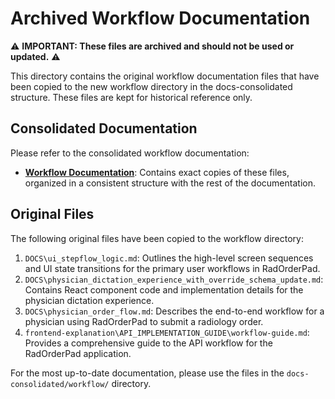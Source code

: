 # Archived Workflow Documentation

⚠️ **IMPORTANT: These files are archived and should not be used or updated.** ⚠️

This directory contains the original workflow documentation files that have been copied to the new workflow directory in the docs-consolidated structure. These files are kept for historical reference only.

## Consolidated Documentation

Please refer to the consolidated workflow documentation:

- **[Workflow Documentation](../../workflow/)**: Contains exact copies of these files, organized in a consistent structure with the rest of the documentation.

## Original Files

The following original files have been copied to the workflow directory:

1. `DOCS\ui_stepflow_logic.md`: Outlines the high-level screen sequences and UI state transitions for the primary user workflows in RadOrderPad.
2. `DOCS\physician_dictation_experience_with_override_schema_update.md`: Contains React component code and implementation details for the physician dictation experience.
3. `DOCS\physician_order_flow.md`: Describes the end-to-end workflow for a physician using RadOrderPad to submit a radiology order.
4. `frontend-explanation\API_IMPLEMENTATION_GUIDE\workflow-guide.md`: Provides a comprehensive guide to the API workflow for the RadOrderPad application.

For the most up-to-date documentation, please use the files in the `docs-consolidated/workflow/` directory.